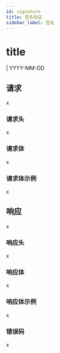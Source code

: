 ```yaml
---
id: signature
title: 签名验证
sidebar_label: 签名
---
```


# title
| YYYY-MM-DD

## 请求
x

### 请求头
x

### 请求体
x

### 请求体示例
x

## 响应
x

### 响应头
x

### 响应体
x

### 响应体示例
x

### 错误码
x

